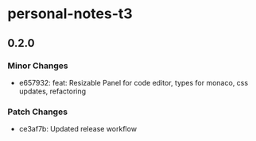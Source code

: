 # personal-notes-t3

## 0.2.0

### Minor Changes

- e657932: feat: Resizable Panel for code editor, types for monaco, css updates, refactoring

### Patch Changes

- ce3af7b: Updated release workflow
